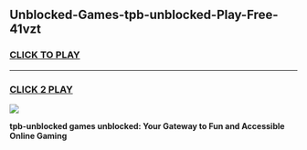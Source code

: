 
## Unblocked-Games-tpb-unblocked-Play-Free-41vzt
<h3>
<a href="https://premium76.site?title=tpb-unblocked&ref=21A">CLICK TO PLAY</a></h3>
<hr>

<h3>
<a href="https://premium76.site?title=tpb-unblocked&ref=21A">CLICK 2 PLAY</a>
  
</h3>

<a href="https://premium76.site?title=tpb-unblocked&ref=21A"><img src="https://clearcache.store/games.png"></a>


**tpb-unblocked games unblocked: Your Gateway to Fun and Accessible Online Gaming**
